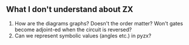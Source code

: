 What I don't understand about ZX
--------------------------------
1. How are the diagrams graphs? Doesn't the order matter? Won't gates become adjoint-ed when the circuit is reversed?
1. Can we represent symbolic values (angles etc.) in pyzx?
